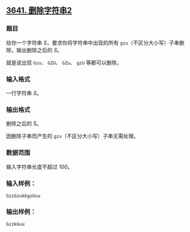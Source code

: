 ## [3641. 删除字符串2](https://www.acwing.com/problem/content/3644/)

### 题目

给你一个字符串 *S*，要求你将字符串中出现的所有 `gzu`（不区分大小写）子串删除，输出删除之后的 *S*。

就是说出现 `Gzu`、 `GZU`、 `GZu`、 `gzU` 等都可以删除。

### 输入格式

一行字符串 *S*。

### 输出格式

删除之后的 S。

因删除子串而产生的 `gzu`（不区分大小写）子串无需处理。

### 数据范围

输入字符串长度不超过 *100*。

### 输入样例：

```
GzzGzukkgzUuu
```

### 输出样例：

```
Gzzkkuu
```
